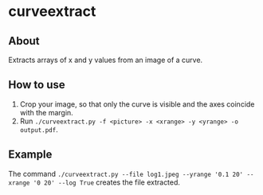 curveextract
============

About
-----

Extracts arrays of x and y values from an image of a curve.


How to use
----------

1. Crop your image, so that only the curve is visible and the axes coincide with the margin.
2. Run ``./curveextract.py -f <picture> -x <xrange> -y <yrange> -o output.pdf``.

Example
-------

The command
``./curveextract.py --file log1.jpeg --yrange '0.1 20' --xrange '0 20' --log True``
creates the file extracted.
